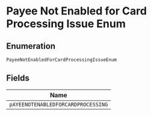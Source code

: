 
# Payee Not Enabled for Card Processing Issue Enum

## Enumeration

`PayeeNotEnabledForCardProcessingIssueEnum`

## Fields

| Name |
|  --- |
| `pAYEENOTENABLEDFORCARDPROCESSING` |

